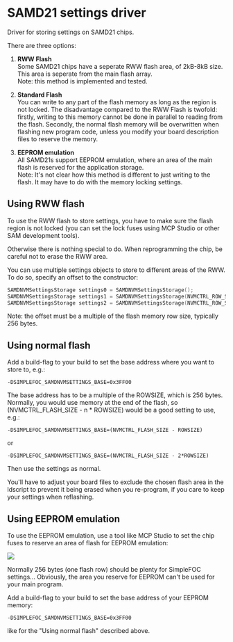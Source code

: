 # SAMD21 settings driver

Driver for storing settings on SAMD21 chips.

There are three options:

1. **RWW Flash** \
Some SAMD21 chips have a seperate RWW flash area, of 2kB-8kB size. This area is seperate from the main flash array. \
Note: this method is implemented and tested.

2. **Standard Flash** \
You can write to any part of the flash memory as long as the region is not locked. The disadvantage compared to the RWW Flash is twofold: firstly, writing to this memory cannot be done in parallel to reading from the flash. Secondly, the normal flash memory will be overwritten when flashing new program code, unless you modify your board description files to reserve the memory.

3. **EEPROM emulation** \
All SAMD21s support EEPROM emulation, where an area of the main flash is reserved for the application storage. \
Note: It's not clear how this method is different to just writing to the flash. It may have to do with the memory locking settings.

## Using RWW flash

To use the RWW flash to store settings, you have to make sure the flash region is not locked (you can set the lock fuses using MCP Studio or other SAM development tools).

Otherwise there is nothing special to do. When reprogramming the chip, be careful not to erase the RWW area.

You can use multiple settings objects to store to different areas of the RWW. 
To do so, specify an offset to the constructor:

```c++
SAMDNVMSettingsStorage settings0 = SAMDNVMSettingsStorage();
SAMDNVMSettingsStorage settings1 = SAMDNVMSettingsStorage(NVMCTRL_ROW_SIZE);
SAMDNVMSettingsStorage settings2 = SAMDNVMSettingsStorage(NVMCTRL_ROW_SIZE*2);
```

Note: the offset must be a multiple of the flash memory row size, typically 256 bytes.


## Using normal flash

Add a build-flag to your build to set the base address where you want to store to, e.g.:

`-DSIMPLEFOC_SAMDNVMSETTINGS_BASE=0x3FF00`

The base address has to be a multiple of the ROWSIZE, which is 256 bytes. Normally, you would use memory at the end of the flash, so (NVMCTRL_FLASH_SIZE - n * ROWSIZE) would be a good setting to use, e.g.:

`-DSIMPLEFOC_SAMDNVMSETTINGS_BASE=(NVMCTRL_FLASH_SIZE - ROWSIZE)`

or

`-DSIMPLEFOC_SAMDNVMSETTINGS_BASE=(NVMCTRL_FLASH_SIZE - 2*ROWSIZE)`

Then use the settings as normal.

You'll have to adjust your board files to exclude the chosen flash area in the ldscript to prevent it being erased when you re-program, if you care to keep your settings when reflashing.

## Using EEPROM emulation

To use the EEPROM emulation, use a tool like MCP Studio to set the chip fuses to reserve an area of flash for EEPROM emulation:

![](eeprom_emulation_screenshot.jpg)

Normally 256 bytes (one flash row) should be plenty for SimpleFOC settings... Obviously, the area you reserve for EEPROM can't be used for your main program. 

Add a build-flag to your build to set the base address of your EEPROM memory:

`-DSIMPLEFOC_SAMDNVMSETTINGS_BASE=0x3FF00`

like for the "Using normal flash" described above.